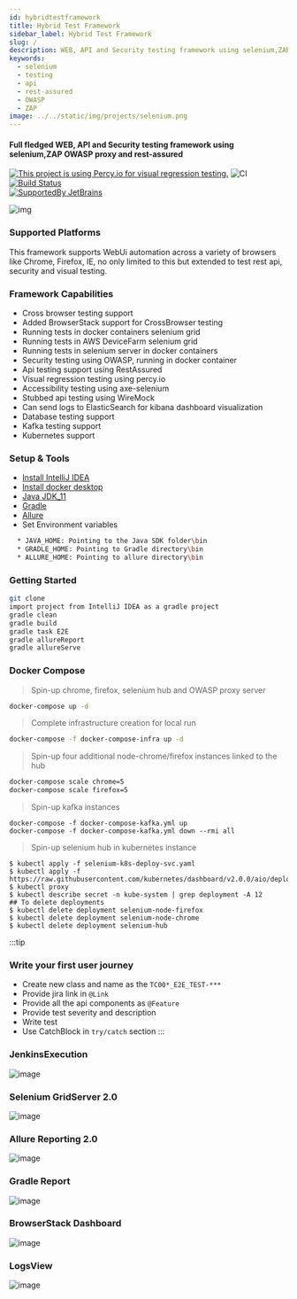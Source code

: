 ```yaml
---
id: hybridtestframework
title: Hybrid Test Framework
sidebar_label: Hybrid Test Framework
slug: /
description: WEB, API and Security testing framework using selenium,ZAP OWASP proxy and rest-assured
keywords:
  - selenium
  - testing
  - api
  - rest-assured
  - OWASP
  - ZAP
image: ../../static/img/projects/selenium.png 
---
```

#### Full fledged WEB, API and Security testing framework using selenium,ZAP OWASP proxy and rest-assured

[![This project is using Percy.io for visual regression testing.](https://percy.io/static/images/percy-badge.svg)](https://percy.io/CypressTest/Selenium)
![CI](https://github.com/dipjyotimetia/HybridTestFramewrok/workflows/CI/badge.svg)
[![Build Status](https://dev.azure.com/dipjyoti/OpensourceProjects/_apis/build/status/dipjyotimetia.HybridTestFramewrok?branchName=master)](https://dev.azure.com/dipjyoti/OpensourceProjects/_build/latest?definitionId=7&branchName=master)  
[![SupportedBy JetBrains](../../static/img/projects/jetbrains.svg)](https://www.jetbrains.com/?from=HybridTestFramework)

![img](../../static/img/projects/selenium.png)

### Supported Platforms  

This framework supports WebUi automation across a variety of browsers like Chrome, Firefox, IE, no only limited to this but extended to test rest api, security and visual testing.

### Framework Capabilities

* Cross browser testing support
* Added BrowserStack support for CrossBrowser testing
* Running tests in docker containers selenium grid
* Running tests in AWS DeviceFarm selenium grid
* Running tests in selenium server in docker containers
* Security testing using OWASP, running in docker container
* Api testing support using RestAssured
* Visual regression testing using percy.io
* Accessibility testing using axe-selenium
* Stubbed api testing using WireMock
* Can send logs to ElasticSearch for kibana dashboard visualization
* Database testing support
* Kafka testing support
* Kubernetes support

### Setup & Tools

* [Install IntelliJ IDEA](https://www.jetbrains.com/idea/download/)
* [Install docker desktop](https://www.docker.com/products/docker-desktop)
* [Java JDK_11](https://adoptopenjdk.net/)
* [Gradle](https://gradle.org/next-steps/?version=6.9&format=bin)
* [Allure](https://github.com/allure-framework/allure2/archive/2.14.0.zip)
* Set Environment variables  

```bash
  * JAVA_HOME: Pointing to the Java SDK folder\bin
  * GRADLE_HOME: Pointing to Gradle directory\bin      
  * ALLURE_HOME: Pointing to allure directory\bin  
```

### Getting Started

```bash
git clone 
import project from IntelliJ IDEA as a gradle project
gradle clean
gradle build
gradle task E2E
gradle allureReport
gradle allureServe
```

### Docker Compose
>
> Spin-up chrome, firefox, selenium hub and OWASP proxy server

```bash
docker-compose up -d
```

> Complete infrastructure creation for local run

```bash
docker-compose -f docker-compose-infra up -d
```

> Spin-up four additional node-chrome/firefox instances linked to the hub

```bash
docker-compose scale chrome=5
docker-compose scale firefox=5
```

> Spin-up kafka instances

```shell
docker-compose -f docker-compose-kafka.yml up
docker-compose -f docker-compose-kafka.yml down --rmi all
```

> Spin-up selenium hub in kubernetes instance

```shell
$ kubectl apply -f selenium-k8s-deploy-svc.yaml
$ kubectl apply -f https://raw.githubusercontent.com/kubernetes/dashboard/v2.0.0/aio/deploy/recommended.yaml
$ kubectl proxy
$ kubectl describe secret -n kube-system | grep deployment -A 12
## To delete deployments
$ kubectl delete deployment selenium-node-firefox
$ kubectl delete deployment selenium-node-chrome
$ kubectl delete deployment selenium-hub
```

:::tip

### Write your first user journey

* Create new class and name as the `TC00*_E2E_TEST-***`
* Provide jira link in `@Link`
* Provide all the api components as `@Feature`
* Provide test severity and description
* Write test
* Use CatchBlock in `try/catch` section
:::

### JenkinsExecution  

![image](../../static/img/projects/jenkinsExecution.png)  

### Selenium GridServer 2.0

![image](../../static/img/projects/seleniumGrid.png)

### Allure Reporting 2.0

![image](../../static/img/projects/allureReport.png)

### Gradle Report

![image](../../static/img/projects/gradleReport.png)  

### BrowserStack Dashboard

![image](../../static/img/projects/browserStack.png)

### LogsView

![image](../../static/img/projects/logs.png)
